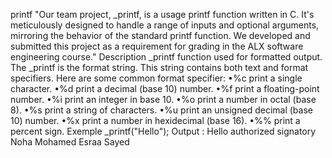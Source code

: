 printf
"Our team project, _printf, is a usage printf function written in C. It's meticulously designed to handle a range of inputs and optional arguments, mirroring the behavior of the standard printf function. We developed and submitted this project as a requirement for grading in the ALX software engineering course."
Description
_printf function used for formatted output. The _printf is the format string. This string contains both text and format specifiers. Here are some common format specifier:
•%c print a single character.
•%d print a decimal (base 10) number.
•%f print a floating-point number.
•%i print an integer in base 10.
•%o print a number in octal (base 8).
•%s print a string of characters.
•%u print an unsigned decimal (base 10) number.
•%x print a number in hexidecimal (base 16).
•%% print a percent sign.
Exemple
_printf("Hello");
Output : Hello
authorized signatory
Noha Mohamed
Esraa Sayed
